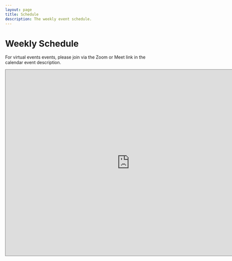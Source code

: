 ```yaml
---
layout: page
title: Schedule
description: The weekly event schedule.
---
```


# Weekly Schedule

For virtual events events, please join via the Zoom or Meet link in the calendar event description.

<iframe src="https://calendar.google.com/calendar/embed?height=600&wkst=1&bgcolor=%23ffffff&ctz=America%2FNew_York&src=YmluZWFoY3RwMzBuMG5lbDgzbWVvYmIwbzRAZ3JvdXAuY2FsZW5kYXIuZ29vZ2xlLmNvbQ&src=MjNhNjk5bm9ydTQ4czRkMTF2bTd0bjNyMDRAZ3JvdXAuY2FsZW5kYXIuZ29vZ2xlLmNvbQ&color=%23616161&color=%234285F4&showNav=1&showPrint=0&showTabs=1&mode=WEEK&showDate=1&showTz=1&showCalendars=1&dates=20211115/20211119" style="border:solid 1px #777" width="800" height="600" frameborder="0" scrolling="no"></iframe>
